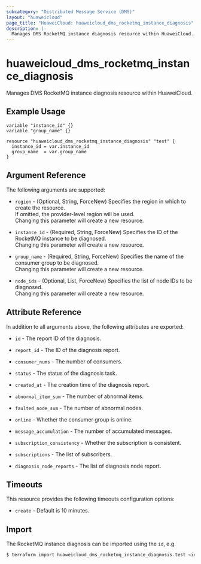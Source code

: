 ```yaml
---
subcategory: "Distributed Message Service (DMS)"
layout: "huaweicloud"
page_title: "HuaweiCloud: huaweicloud_dms_rocketmq_instance_diagnosis"
description: |-
  Manages DMS RocketMQ instance diagnosis resource within HuaweiCloud.
---
```


# huaweicloud_dms_rocketmq_instance_diagnosis

Manages DMS RocketMQ instance diagnosis resource within HuaweiCloud.

## Example Usage

```hcl
variable "instance_id" {}
variable "group_name" {}

resource "huaweicloud_dms_rocketmq_instance_diagnosis" "test" {
  instance_id = var.instance_id
  group_name  = var.group_name
}
```

## Argument Reference

The following arguments are supported:

* `region` - (Optional, String, ForceNew) Specifies the region in which to create the resource.  
  If omitted, the provider-level region will be used.  
  Changing this parameter will create a new resource.

* `instance_id` - (Required, String, ForceNew) Specifies the ID of the RocketMQ instance to be diagnosed.  
  Changing this parameter will create a new resource.

* `group_name` - (Required, String, ForceNew) Specifies the name of the consumer group to be diagnosed.  
  Changing this parameter will create a new resource.

* `node_ids` - (Optional, List, ForceNew) Specifies the list of node IDs to be diagnosed.  
  Changing this parameter will create a new resource.

## Attribute Reference

In addition to all arguments above, the following attributes are exported:

* `id` - The report ID of the diagnosis.

* `report_id` - The ID of the diagnosis report.

* `consumer_nums` - The number of consumers.

* `status` - The status of the diagnosis task.

* `created_at` - The creation time of the diagnosis report.

* `abnormal_item_sum` - The number of abnormal items.

* `faulted_node_sum` - The number of abnormal nodes.

* `online` - Whether the consumer group is online.

* `message_accumulation` - The number of accumulated messages.

* `subscription_consistency` - Whether the subscription is consistent.

* `subscriptions` - The list of subscribers.

* `diagnosis_node_reports` - The list of diagnosis node report.

## Timeouts

This resource provides the following timeouts configuration options:

* `create` - Default is 10 minutes.

## Import

The RocketMQ instance diagnosis can be imported using the `id`, e.g.

```bash
$ terraform import huaweicloud_dms_rocketmq_instance_diagnosis.test <id>
```
